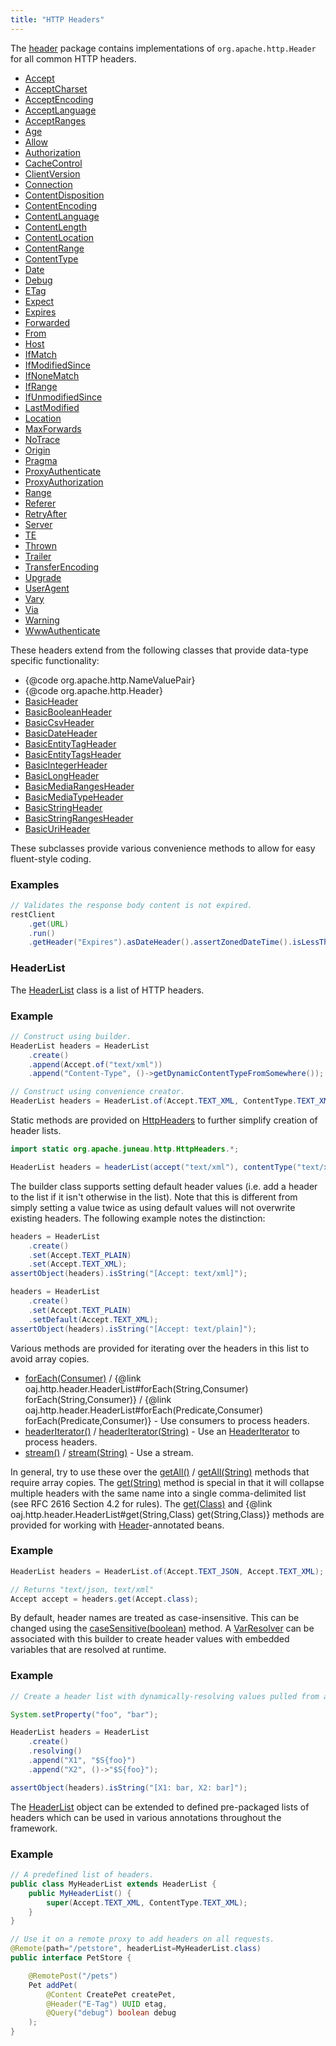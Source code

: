 ```yaml
---
title: "HTTP Headers"
---
```


The [header](../apidocs/org/apache/juneau/http/header.html) package contains implementations of `org.apache.http.Header` for all common HTTP
headers.
- [Accept](../apidocs/org/apache/juneau/http/header/Accept.html)
- [AcceptCharset](../apidocs/org/apache/juneau/http/header/AcceptCharset.html)
- [AcceptEncoding](../apidocs/org/apache/juneau/http/header/AcceptEncoding.html)
- [AcceptLanguage](../apidocs/org/apache/juneau/http/header/AcceptLanguage.html)
- [AcceptRanges](../apidocs/org/apache/juneau/http/header/AcceptRanges.html)
- [Age](../apidocs/org/apache/juneau/http/header/Age.html)
- [Allow](../apidocs/org/apache/juneau/http/header/Allow.html)
- [Authorization](../apidocs/org/apache/juneau/http/header/Authorization.html)
- [CacheControl](../apidocs/org/apache/juneau/http/header/CacheControl.html)
- [ClientVersion](../apidocs/org/apache/juneau/http/header/ClientVersion.html)
- [Connection](../apidocs/org/apache/juneau/http/header/Connection.html)
- [ContentDisposition](../apidocs/org/apache/juneau/http/header/ContentDisposition.html)
- [ContentEncoding](../apidocs/org/apache/juneau/http/header/ContentEncoding.html)
- [ContentLanguage](../apidocs/org/apache/juneau/http/header/ContentLanguage.html)
- [ContentLength](../apidocs/org/apache/juneau/http/header/ContentLength.html)
- [ContentLocation](../apidocs/org/apache/juneau/http/header/ContentLocation.html)
- [ContentRange](../apidocs/org/apache/juneau/http/header/ContentRange.html)
- [ContentType](../apidocs/org/apache/juneau/http/header/ContentType.html)
- [Date](../apidocs/org/apache/juneau/http/header/Date.html)
- [Debug](../apidocs/org/apache/juneau/http/header/Debug.html)
- [ETag](../apidocs/org/apache/juneau/http/header/ETag.html)
- [Expect](../apidocs/org/apache/juneau/http/header/Expect.html)
- [Expires](../apidocs/org/apache/juneau/http/header/Expires.html)
- [Forwarded](../apidocs/org/apache/juneau/http/header/Forwarded.html)
- [From](../apidocs/org/apache/juneau/http/header/From.html)
- [Host](../apidocs/org/apache/juneau/http/header/Host.html)
- [IfMatch](../apidocs/org/apache/juneau/http/header/IfMatch.html)
- [IfModifiedSince](../apidocs/org/apache/juneau/http/header/IfModifiedSince.html)
- [IfNoneMatch](../apidocs/org/apache/juneau/http/header/IfNoneMatch.html)
- [IfRange](../apidocs/org/apache/juneau/http/header/IfRange.html)
- [IfUnmodifiedSince](../apidocs/org/apache/juneau/http/header/IfUnmodifiedSince.html)
- [LastModified](../apidocs/org/apache/juneau/http/header/LastModified.html)
- [Location](../apidocs/org/apache/juneau/http/header/Location.html)
- [MaxForwards](../apidocs/org/apache/juneau/http/header/MaxForwards.html)
- [NoTrace](../apidocs/org/apache/juneau/http/header/NoTrace.html)
- [Origin](../apidocs/org/apache/juneau/http/header/Origin.html)
- [Pragma](../apidocs/org/apache/juneau/http/header/Pragma.html)
- [ProxyAuthenticate](../apidocs/org/apache/juneau/http/header/ProxyAuthenticate.html)
- [ProxyAuthorization](../apidocs/org/apache/juneau/http/header/ProxyAuthorization.html)
- [Range](../apidocs/org/apache/juneau/http/header/Range.html)
- [Referer](../apidocs/org/apache/juneau/http/header/Referer.html)
- [RetryAfter](../apidocs/org/apache/juneau/http/header/RetryAfter.html)
- [Server](../apidocs/org/apache/juneau/http/header/Server.html)
- [TE](../apidocs/org/apache/juneau/http/header/TE.html)
- [Thrown](../apidocs/org/apache/juneau/http/header/Thrown.html)
- [Trailer](../apidocs/org/apache/juneau/http/header/Trailer.html)
- [TransferEncoding](../apidocs/org/apache/juneau/http/header/TransferEncoding.html)
- [Upgrade](../apidocs/org/apache/juneau/http/header/Upgrade.html)
- [UserAgent](../apidocs/org/apache/juneau/http/header/UserAgent.html)
- [Vary](../apidocs/org/apache/juneau/http/header/Vary.html)
- [Via](../apidocs/org/apache/juneau/http/header/Via.html)
- [Warning](../apidocs/org/apache/juneau/http/header/Warning.html)
- [WwwAuthenticate](../apidocs/org/apache/juneau/http/header/WwwAuthenticate.html)

These headers extend from the following classes that provide data-type specific functionality:
- \{@code org.apache.http.NameValuePair\}
- \{@code org.apache.http.Header\}
- [BasicHeader](../apidocs/org/apache/juneau/http/header/BasicHeader.html)
- [BasicBooleanHeader](../apidocs/org/apache/juneau/http/header/BasicBooleanHeader.html)
- [BasicCsvHeader](../apidocs/org/apache/juneau/http/header/BasicCsvHeader.html)
- [BasicDateHeader](../apidocs/org/apache/juneau/http/header/BasicDateHeader.html)
- [BasicEntityTagHeader](../apidocs/org/apache/juneau/http/header/BasicEntityTagHeader.html)
- [BasicEntityTagsHeader](../apidocs/org/apache/juneau/http/header/BasicEntityTagsHeader.html)
- [BasicIntegerHeader](../apidocs/org/apache/juneau/http/header/BasicIntegerHeader.html)
- [BasicLongHeader](../apidocs/org/apache/juneau/http/header/BasicLongHeader.html)
- [BasicMediaRangesHeader](../apidocs/org/apache/juneau/http/header/BasicMediaRangesHeader.html)
- [BasicMediaTypeHeader](../apidocs/org/apache/juneau/http/header/BasicMediaTypeHeader.html)
- [BasicStringHeader](../apidocs/org/apache/juneau/http/header/BasicStringHeader.html)
- [BasicStringRangesHeader](../apidocs/org/apache/juneau/http/header/BasicStringRangesHeader.html)
- [BasicUriHeader](../apidocs/org/apache/juneau/http/header/BasicUriHeader.html)

These subclasses provide various convenience methods to allow for easy fluent-style coding.
### Examples


```java
// Validates the response body content is not expired.
restClient
    .get(URL)
    .run()
    .getHeader("Expires").asDateHeader().assertZonedDateTime().isLessThan(new Date());
```


### HeaderList

The [HeaderList](../apidocs/org/apache/juneau/http/header/HeaderList.html) class is a list of HTTP headers.
### Example


```java
// Construct using builder.
HeaderList headers = HeaderList
    .create()
    .append(Accept.of("text/xml"))
    .append("Content-Type", ()->getDynamicContentTypeFromSomewhere());

// Construct using convenience creator.
HeaderList headers = HeaderList.of(Accept.TEXT_XML, ContentType.TEXT_XML);
```


Static methods are provided on [HttpHeaders](../apidocs/org/apache/juneau/http/HttpHeaders.html) to further simplify creation of header lists.

```java
import static org.apache.juneau.http.HttpHeaders.*;

HeaderList headers = headerList(accept("text/xml"), contentType("text/xml"));
```


The builder class supports setting default header values (i.e. add a header to the list if it isn't otherwise in the list).
Note that this is different from simply setting a value twice as using default values will not overwrite existing
headers.
The following example notes the distinction:

```java
headers = HeaderList
    .create()
    .set(Accept.TEXT_PLAIN)
    .set(Accept.TEXT_XML);
assertObject(headers).isString("[Accept: text/xml]");

headers = HeaderList
    .create()
    .set(Accept.TEXT_PLAIN)
    .setDefault(Accept.TEXT_XML);
assertObject(headers).isString("[Accept: text/plain]");
```


Various methods are provided for iterating over the headers in this list to avoid array copies.
- [forEach(Consumer)](../apidocs/org/apache/juneau/http/header/HeaderList.html#forEach(Consumer)) / \{@link oaj.http.header.HeaderList#forEach(String,Consumer) forEach(String,Consumer)\} / \{@link oaj.http.header.HeaderList#forEach(Predicate,Consumer) forEach(Predicate,Consumer)\} - Use consumers to process headers.
- [headerIterator()](../apidocs/org/apache/juneau/http/header/HeaderList.html#headerIterator()) / [headerIterator(String)](../apidocs/org/apache/juneau/http/header/HeaderList.html#headerIterator(String)) - Use an [HeaderIterator](../apidocs/org/apache/http/HeaderIterator.html) to process headers.
- [stream()](../apidocs/org/apache/juneau/http/header/HeaderList.html#stream()) / [stream(String)](../apidocs/org/apache/juneau/http/header/HeaderList.html#stream(String)) - Use a stream.

In general, try to use these over the [getAll()](../apidocs/org/apache/juneau/http/header/HeaderList.html#getAll()) / [getAll(String)](../apidocs/org/apache/juneau/http/header/HeaderList.html#getAll(String)) methods that require array copies.
The [get(String)](../apidocs/org/apache/juneau/http/header/HeaderList.html#get(String)) method is special in that it will collapse multiple headers with the same name into
a single comma-delimited list (see RFC 2616 Section 4.2 for rules).
The [get(Class)](../apidocs/org/apache/juneau/http/header/HeaderList.html#get(Class)) and \{@link oaj.http.header.HeaderList#get(String,Class) get(String,Class)\} methods are provided for working with [Header](../apidocs/org/apache/juneau/http/annotation/Header.html)-annotated
beans.
### Example


```java
HeaderList headers = HeaderList.of(Accept.TEXT_JSON, Accept.TEXT_XML);

// Returns "text/json, text/xml"
Accept accept = headers.get(Accept.class);
```


By default, header names are treated as case-insensitive.  This can be changed using the [caseSensitive(boolean)](../apidocs/org/apache/juneau/http/header/HeaderList.html#caseSensitive(boolean))
method.
A [VarResolver](../apidocs/org/apache/juneau/svl/VarResolver.html) can be associated with this builder to create header values with embedded variables that
are resolved at runtime.
### Example


```java
// Create a header list with dynamically-resolving values pulled from a system property.

System.setProperty("foo", "bar");

HeaderList headers = HeaderList
    .create()
    .resolving()
    .append("X1", "$S{foo}")
    .append("X2", ()->"$S{foo}");

assertObject(headers).isString("[X1: bar, X2: bar]");
```


The [HeaderList](../apidocs/org/apache/juneau/http/header/HeaderList.html) object can be extended to defined pre-packaged lists of headers which can be used in various
annotations throughout the framework.
### Example


```java
// A predefined list of headers.
public class MyHeaderList extends HeaderList {
    public MyHeaderList() {
        super(Accept.TEXT_XML, ContentType.TEXT_XML);
    }
}

// Use it on a remote proxy to add headers on all requests.
@Remote(path="/petstore", headerList=MyHeaderList.class)
public interface PetStore {

    @RemotePost("/pets")
    Pet addPet(
        @Content CreatePet createPet,
        @Header("E-Tag") UUID etag,
        @Query("debug") boolean debug
    );
}

```
